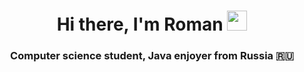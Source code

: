 <h1 align="center">Hi there, I'm Roman</a> 
<img src="https://motionprincess.com/wp-content/uploads/emoji-webm/500x500px/136_Writing%20Hand.webm" height="32"/></h1>
<h3 align="center">Computer science student, Java enjoyer from Russia 🇷🇺</h3>
